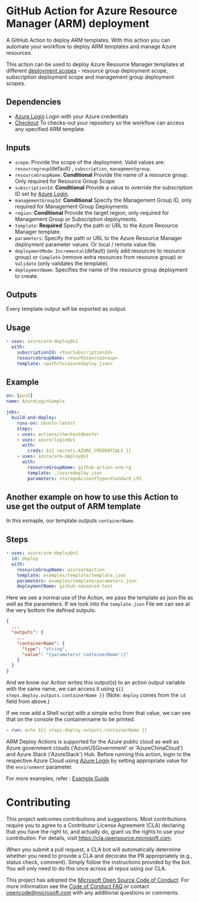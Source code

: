 # GitHub Action for Azure Resource Manager (ARM) deployment

A GitHub Action to deploy ARM templates. With this action you can automate your workflow to deploy ARM templates and manage Azure resources.

This action can be used to deploy Azure Resource Manager templates at different [deployment scopes](https://docs.microsoft.com/bs-latn-ba/Azure/azure-resource-manager/resource-group-template-deploy-rest#deployment-scope) -  resource group deployment scope, subscription deployment scope and management group deployment scopes. 

## Dependencies

* [Azure Login](https://github.com/Azure/login) Login with your Azure credentials
* [Checkout](https://github.com/actions/checkout) To checks-out your repository so the workflow can access any specified ARM template.

## Inputs

* `scope`: Provide the scope of the deployment. Valid values are: `resourcegroup`(default) , `subscription`, `managementgroup`. 
* `resourceGroupName`: **Conditional** Provide the name of a resource group. Only required for Resource Group Scope
* `subscriptionId`: **Conditional** Provide a value to override the subscription ID set by [Azure Login](https://github.com/Azure/login).
* `managementGroupId`: **Conditional** Specify the Management Group ID, only required for Management Group Deployments.
* `region`: **Conditional** Provide the target region, only required for Management Group or Subscription deployments.
* `template`: **Required** Specify the path or URL to the Azure Resource Manager template.
* `parameters`: Specify the path or URL to the Azure Resource Manager deployment parameter values. Or local / remote value file.  
* `deploymentMode`: `Incremental`(default) (only add resources to resource group) or `Complete` (remove extra resources from resource group) or `Validate` (only validates the template). 
* `deploymentName`: Specifies the name of the resource group deployment to create.



## Outputs
Every template output will be exported as output. 

## Usage

```yml
- uses: azure/arm-deploy@v1
  with:
    subscriptionId: <YourSubscriptionId>
    resourceGroupName: <YourResourceGroup>
    template: <path/to/azuredeploy.json>
```

## Example

```yml
on: [push]
name: AzureLoginSample

jobs:
  build-and-deploy:
    runs-on: ubuntu-latest
    steps:
    - uses: actions/checkout@master
    - uses: azure/login@v1
      with:
        creds: ${{ secrets.AZURE_CREDENTIALS }}
    - uses: azure/arm-deploy@v1
      with:
        resourceGroupName: github-action-arm-rg
        template: ./azuredeploy.json
        parameters: storageAccountType=Standard_LRS
```

## Another example on how to use this Action to use get the output of ARM template
In this exmaple, our template outputs `containerName`.

## Steps
```yaml
- uses: azure/arm-deploy@v1
  id: deploy
  with:
    resourceGroupName: azurearmaction
    template: examples/template/template.json
    parameters: examples/template/parameters.json
    deploymentName: github-advanced-test
```
Here we see a normal use of the Action, we pass the template as json file as well as the parameters. If we look into the `template.json` File we can see at the very bottom the defined outputs:
```json
{
  ...
  "outputs": {
    ...
    "containerName": {
      "type": "string",
      "value": "[parameters('containerName')]"
    }
  }
}
```
And we know our Action writes this output(s) to an action output variable with the same name, we can access it using `${{ steps.deploy.outputs.containerName }}` (Note: `deploy` comes from the `id` field from above.)   

If we now add a Shell script with a simple echo from that value, we can see that on the console the containername to be printed.

```yaml
- run: echo ${{ steps.deploy.outputs.containerName }}
```

ARM Deploy Actions is supported for the Azure public cloud as well as Azure government clouds ('AzureUSGovernment' or 'AzureChinaCloud') and Azure Stack ('AzureStack') Hub. Before running this action, login to the respective Azure Cloud  using [Azure Login](https://github.com/Azure/login) by setting appropriate value for the `environment` parameter.

For more examples, refer : [Example Guide](https://github.com/Azure/arm-deploy/blob/main/examples/exampleGuide.md)

# Contributing

This project welcomes contributions and suggestions.  Most contributions require you to agree to a
Contributor License Agreement (CLA) declaring that you have the right to, and actually do, grant us
the rights to use your contribution. For details, visit https://cla.opensource.microsoft.com.

When you submit a pull request, a CLA bot will automatically determine whether you need to provide
a CLA and decorate the PR appropriately (e.g., status check, comment). Simply follow the instructions
provided by the bot. You will only need to do this once across all repos using our CLA.

This project has adopted the [Microsoft Open Source Code of Conduct](https://opensource.microsoft.com/codeofconduct/).
For more information see the [Code of Conduct FAQ](https://opensource.microsoft.com/codeofconduct/faq/) or
contact [opencode@microsoft.com](mailto:opencode@microsoft.com) with any additional questions or comments.


